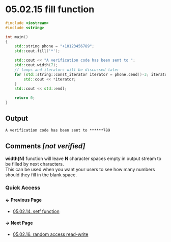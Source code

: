 # 05.02.15 fill function

```cxx
#include <iostream>
#include <string>

int main()
{
    std::string phone = "+10123456789";
    std::cout.fill('*');

    std::cout << "A verification code has been sent to ";
    std::cout.width(7);
    // loops and iterators will be discussed later
    for (std::string::const_iterator iterator = phone.cend()-3; iterator != phone.cend(); ++iterator) {
        std::cout << *iterator;
    }
    std::cout << std::endl;

    return 0;
}

```

## Output

```txt
A verification code has been sent to ******789
```

## Comments *[not verified]*

**width(N)** function will leave **N** character spaces empty in output stream to be filled by
next characters.  
This can be used when you want your users to see how many numbers should they fill in the blank
space.

### Quick Access

<div class="previous_page pagination">

#### &#8592; Previous Page

* [05.02.14. setf function](./../../05.advanced/02.streams/14.setf.md)

</div>
<div class="next_page pagination">

#### &#8594; Next Page

* [05.02.16. random access read-write](./../../05.advanced/02.streams/16.random-access.md)

</div>
